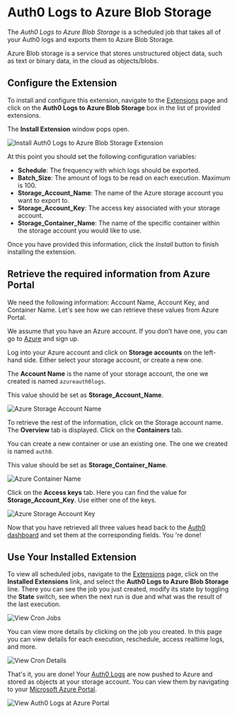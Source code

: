 # Auth0 Logs to Azure Blob Storage

The *Auth0 Logs to Azure Blob Storage* is a scheduled job that takes all of your Auth0 logs and exports them to Azure Blob Storage.

Azure Blob storage is a service that stores unstructured object data, such as text or binary data, in the cloud as objects/blobs.

## Configure the Extension

To install and configure this extension, navigate to the [Extensions](${uiURL}/#/extensions) page and click on the __Auth0 Logs to Azure Blob Storage__ box in the list of provided extensions.

The __Install Extension__ window pops open.

![Install Auth0 Logs to Azure Blob Storage Extension](/media/articles/extensions/azure/extension-mgmt-azure.png)

At this point you should set the following configuration variables:

- __Schedule__: The frequency with which logs should be exported.
- __Batch_Size__: The amount of logs to be read on each execution. Maximum is 100.
- __Storage_Account_Name__: The name of the Azure storage account you want to export to.
- __Storage_Account_Key__: The access key associated with your storage account.
- __Storage_Container_Name__: The name of the specific container within the storage account you would like to use.

Once you have provided this information, click the *Install* button to finish installing the extension.

## Retrieve the required information from Azure Portal

We need the following information: Account Name, Account Key, and Container Name. Let's see how we can retrieve these values from Azure Portal.

We assume that you have an Azure account. If you don’t have one, you can go to [Azure](http://azure.microsoft.com/) and sign up.

Log into your Azure account and click on __Storage accounts__ on the left-hand side. Either select your storage account, or create a new one.

The __Account Name__ is the name of your storage account, the one we created is named `azureauth0logs`.

This value should be set as __Storage_Account_Name__.

![Azure Storage Account Name](/media/articles/extensions/azure/storage-accnt-name.png)

To retrieve the rest of the information, click on the Storage account name. The __Overview__ tab is displayed. Click on the __Containers__ tab.

You can create a new container or use an existing one. The one we created is named `auth0`.

This value should be set as __Storage_Container_Name__.

![Azure Container Name](/media/articles/extensions/azure/storage-container-name.png)

Click on the __Access keys__ tab. Here you can find the value for __Storage_Account_Key__. Use either one of the keys.

![Azure Storage Account Key](/media/articles/extensions/azure/storage-accnt-key.png)

Now that you have retrieved all three values head back to the [Auth0 dashboard](${uiURL}) and set them at the corresponding fields. You 're done!


## Use Your Installed Extension

To view all scheduled jobs, navigate to the [Extensions](${uiURL}/#/extensions) page, click on the __Installed Extensions__ link, and select the __Auth0 Logs to Azure Blob Storage__ line. There you can see the job you just created, modify its state by toggling the __State__ switch, see when the next run is due and what was the result of the last execution.

![View Cron Jobs](/media/articles/extensions/azure/view-cron-jobs.png)

You can view more details by clicking on the job you created. In this page you can view details for each execution, reschedule, access realtime logs, and more.

![View Cron Details](/media/articles/extensions/azure/view-cron-details.png)

That's it, you are done! Your [Auth0 Logs](${uiURL}/#/logs) are now pushed to Azure and stored as objects at your storage account. You can view them by navigating to your [Microsoft Azure Portal](https://portal.azure.com).

![View Auth0 Logs at Azure Portal](/media/articles/extensions/azure/auth0-logs-at-azure.png)
